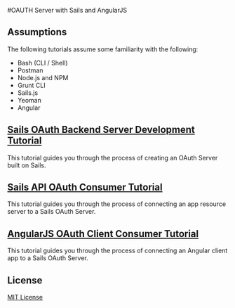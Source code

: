 #OAUTH Server with Sails and AngularJS

Assumptions
---
The following tutorials assume some familiarity with the following:

* Bash (CLI / Shell)
* Postman
* Node.js and NPM
* Grunt CLI
* Sails.js
* Yeoman
* Angular

[Sails OAuth Backend Server Development Tutorial](OAUTH_README.md)
---
This tutorial guides you through the process of creating an OAuth Server built on Sails.

[Sails API OAuth Consumer Tutorial](API_README.md)
---
This tutorial guides you through the process of connecting an app resource server to a Sails OAuth Server.

[AngularJS OAuth Client Consumer Tutorial](CLIENT_README.md)
---
This tutorial guides you through the process of connecting an Angular client app to a Sails OAuth Server.

License
---
[MIT License](LICENSE)